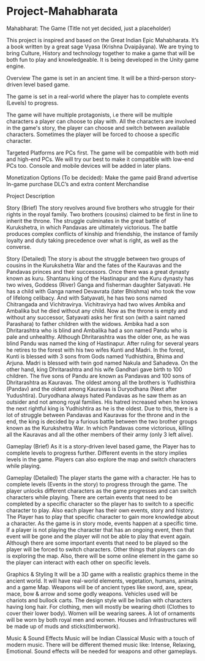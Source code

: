 # Project-Mahabharata
Mahabharat: The Game
(Title not yet decided, just a placeholder)


This project is inspired and based on the Great Indian Epic Mahabharata. It’s a book written by a great sage Vyasa (Krishna Dvaipāyana). We are trying to bring Culture, History and technology together to make a game that will be both fun to play and knowledgeable. It is being developed in the Unity game engine.



Overview 
 The game is set in an ancient time. It will be a third-person story-driven level based game. 

The game is set in a real-world where the player has to complete events (Levels) to progress.

The game will have multiple protagonists, i.e there will be multiple characters a player can choose to play with. All the characters are involved in the game's story, the player can choose and switch between available characters. Sometimes the player will be forced to choose a specific character. 

 Targeted Platforms are PCs first. The game will be compatible with both mid and high-end PCs. We will try our best to make it compatible with low-end PCs too. Console and mobile devices will be added in later plans. 
 

Monetization Options (To be decided):
Make the game paid
Brand advertise
In-game purchase
DLC’s and extra content
Merchandise 


Project Description


Story (Brief) 
The story revolves around five brothers who struggle for their rights in the royal family. Two brothers (cousins) claimed to be first in line to inherit the throne. The struggle culminates in the great battle of Kurukshetra, in which Pandavas are ultimately victorious. The battle produces complex conflicts of kinship and friendship, the instance of family loyalty and duty taking precedence over what is right, as well as the converse.  

Story (Detailed)
The story is about the struggle between two groups of cousins in the Kurukshetra War and the fates of the Kauravas and the Pandavas princes and their successors.
Once there was a great dynasty known as kuru. Shantanu king of the Hastinapur and the Kuru dynasty has two wives, Goddess (River) Ganga and fisherman daughter Satyavati. He has a child with Ganga named Devavrata (later Bhishma) who took the vow of lifelong celibacy. And with Satyavati, he has two sons named Chitrangada and Vichitravirya. Vichitravirya had two wives Ambika and Ambalika but he died without any child. Now as the throne is empty and without any successor, Satyavati asks her first son (with a saint named Parashara) to father children with the widows. Ambika had a son Dhritarashtra who is blind and Ambalika had a son named Pandu who is pale and unhealthy. 
Although Dhritarashtra was the older one, as he was blind Pandu was named the king of Hastinapur. After ruling for several years he retires to the forest with his two wifes Kunti and Madri. In the forest, Kunti is blessed with 3 sons from Gods named Yudhisthira, Bhima and Arjuna. Madri is blessed with twin god named Nakula and Sahadeva. On the other hand, king Dhritarashtra and his wife Gandhari gave birth to 100 children.  The five sons of Pandu are known as Pandavas and 100 sons of Dhritarashtra as Kauravas. 
The oldest among all the brothers is Yudhisthira (Pandav) and the oldest among Kauravas is Duryodhana (Next after Yudushtira). Duryodhana always hated Pandavas as he saw them as an outsider and not among royal families. His hatred increased when he knows the next rightful king is Yudhishtira as he is the oldest. Due to this, there is a lot of struggle between Pandavas and Kauravas for the throne and in the end, the king is decided by a furious battle between the two brother groups known as the Kurukshetra War. In which Pandavas come victorious, killing all the Kauravas and all the other members of their army (only 3 left alive). 
             
Gameplay (Brief) 
As it is a story-driven level based game, the Player has to complete levels to progress further. Different events in the story implies levels in the game. Players can also explore the map and switch characters while playing.   

Gameplay (Detailed)
The player starts the game with a character. He has to complete levels (Events in the story) to progress through the game. The player unlocks different characters as the game progresses and can switch characters while playing. There are certain events that need to be completed by a specific character so the player has to switch to a specific character to play. Also each player has their own events, story and history. The Player has to play that specific character to gain more knowledge about a character. As the game is in story mode, events happen at a specific time. If a player is not playing the character that has an ongoing event, then that event will be gone and the player will not be able to play that event again. Although there are some important events that need to be played so the player will be forced to switch characters.
Other things that players can do is exploring the map. Also, there will be some online element in the game so the player can interact with each other on specific levels.

Graphics & Styling
It will be a 3D game with a realistic graphics theme in the ancient world. It will have real-world elements, vegetation, humans, animals and a game Map. Weapons will be of ancient types like sword, axe, spear, mace, bow & arrow and some godly weapons. Vehicles used will be chariots and bullock carts. 
The design style will be Indian with characters having long hair. For clothing, men will mostly be wearing dhoti (Clothes to cover their lower body). Women will be wearing sarees. A lot of ornaments will be worn by both royal men and women. Houses and Infrastructures will be made up of muds and sticks(timberwork). 

Music & Sound Effects
Music will be Indian Classical Music with a touch of modern music. There will be different themed music like: Intense, Relaxing, Emotional. 
Sound effects will be needed for weapons and other gameplays.

